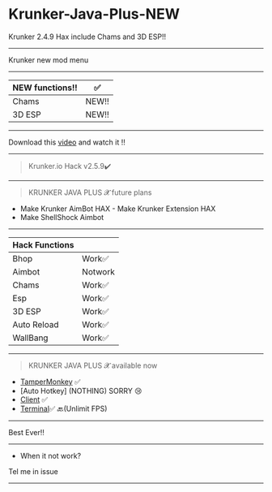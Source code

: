 # Krunker-Java-Plus-NEW
Krunker 2.4.9 Hax include Chams and 3D ESP!!
__________________________________
Krunker new mod menu
__________________________________
| NEW functions!!| ✅ |
|--------------------|-----|
| Chams             | NEW!!  |
| 3D ESP            | NEW!!  |
__________________________________
Download this [video](https://github.com/Krunker-Java-plus-X/Krunker-Java-Plus-NEW/raw/master/Krunker%20HAX%20video/Krunker%20HAX.mp4)
and watch it !!
__________________________________
>Krunker.io Hack v2.5.9✔️
__________________________________
>KRUNKER JAVA PLUS 𝓧 future plans 
- Make Krunker AimBot HAX - Make Krunker Extension HAX
- Make ShellShock Aimbot
__________________________________
| Hack Functions|   |
|--------------------|-----|
| Bhop               |Work✅  |
| Aimbot             |Notwork            |
| Chams              |Work✅  |
| Esp                |Work✅  |
| 3D ESP             |Work✅  |
| Auto Reload        |Work✅  |
| WallBang           |Work✅  |
__________________________________
>KRUNKER JAVA PLUS 𝓧 available now 
- [TamperMonkey](https://github.com/Krunker-Java-plus-X/Krunker-Java-Plus-NEW) ✅
- [Auto Hotkey] (NOTHING) SORRY 😢
- [Client](https://github.com/Krunker-Java-plus-X/Krunker-AIMASSIST) ✅
- [Terminal](https://github.com/Krunker-Java-plus-X/Krunker-JV-X/blob/master/README.md)✅
🔙(Unlimit FPS)
__________________________________
Best Ever‼️
__________________________________
- When it not work?

Tel me in issue
__________________________________
